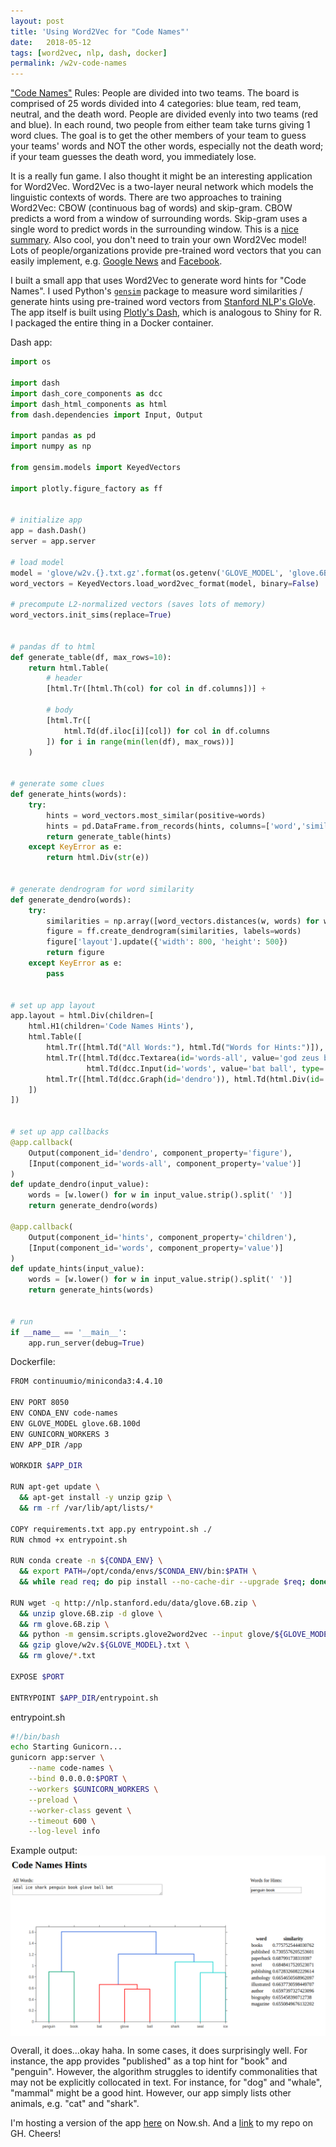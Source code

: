 ```yaml
---
layout: post
title: 'Using Word2Vec for "Code Names"'
date:   2018-05-12
tags: [word2vec, nlp, dash, docker]
permalink: /w2v-code-names
---
```


["Code Names"](https://en.wikipedia.org/wiki/Codenames_(board_game)) Rules: People are divided into two teams.  The board is comprised of 25 words divided into 4 categories: blue team, red team, neutral, and the death word.  People are divided evenly into two teams (red and blue).  In each round, two people from either team take turns giving 1 word clues.  The goal is to get the other members of your team to guess your teams' words and NOT the other words, especially not the death word; if your team guesses the death word, you immediately lose.

It is a really fun game.  I also thought it might be an interesting application for Word2Vec. Word2Vec is a two-layer neural network which models the linguistic contexts of words.  There are two approaches to training Word2Vec: CBOW (continuous bag of words) and skip-gram.  CBOW predicts a word from a window of surrounding words.  Skip-gram uses a single word to predict words in the surrounding window.  This is a [nice summary](https://www.tensorflow.org/tutorials/word2vec).  Also cool, you don't need to train your own Word2Vec model! Lots of people/organizations provide pre-trained word vectors that you can easily implement, e.g. [Google News](https://code.google.com/archive/p/word2vec/) and [Facebook](https://fasttext.cc/docs/en/english-vectors.html).

I built a small app that uses Word2Vec to generate word hints for "Code Names".  I used Python's [`gensim`](https://radimrehurek.com/gensim/models/word2vec.html) package to measure word similarities / generate hints using pre-trained word vectors from [Stanford NLP's GloVe](https://nlp.stanford.edu/projects/glove/).  The app itself is built using [Plotly's Dash](https://plot.ly/products/dash/), which is analogous to Shiny for R. I packaged the entire thing in a Docker container.

Dash app:
``` python
import os

import dash
import dash_core_components as dcc
import dash_html_components as html
from dash.dependencies import Input, Output

import pandas as pd
import numpy as np

from gensim.models import KeyedVectors

import plotly.figure_factory as ff


# initialize app
app = dash.Dash()
server = app.server

# load model
model = 'glove/w2v.{}.txt.gz'.format(os.getenv('GLOVE_MODEL', 'glove.6B.100d'))
word_vectors = KeyedVectors.load_word2vec_format(model, binary=False)

# precompute L2-normalized vectors (saves lots of memory)
word_vectors.init_sims(replace=True)


# pandas df to html
def generate_table(df, max_rows=10):
    return html.Table(
        # header
        [html.Tr([html.Th(col) for col in df.columns])] +

        # body
        [html.Tr([
            html.Td(df.iloc[i][col]) for col in df.columns
        ]) for i in range(min(len(df), max_rows))]
    )


# generate some clues
def generate_hints(words):
    try:
        hints = word_vectors.most_similar(positive=words)
        hints = pd.DataFrame.from_records(hints, columns=['word','similarity'])
        return generate_table(hints)
    except KeyError as e:
        return html.Div(str(e))


# generate dendrogram for word similarity
def generate_dendro(words):
    try:
        similarities = np.array([word_vectors.distances(w, words) for w in words])
        figure = ff.create_dendrogram(similarities, labels=words)
        figure['layout'].update({'width': 800, 'height': 500})
        return figure
    except KeyError as e:
        pass


# set up app layout
app.layout = html.Div(children=[
    html.H1(children='Code Names Hints'),
    html.Table([
        html.Tr([html.Td("All Words:"), html.Td("Words for Hints:")]),
        html.Tr([html.Td(dcc.Textarea(id='words-all', value='god zeus bat ball mountain cold snow', style={'width': 500})),
                 html.Td(dcc.Input(id='words', value='bat ball', type='text'))]),
        html.Tr([html.Td(dcc.Graph(id='dendro')), html.Td(html.Div(id='hints'))])
    ])
])


# set up app callbacks
@app.callback(
    Output(component_id='dendro', component_property='figure'),
    [Input(component_id='words-all', component_property='value')]
)
def update_dendro(input_value):
    words = [w.lower() for w in input_value.strip().split(' ')]
    return generate_dendro(words)

@app.callback(
    Output(component_id='hints', component_property='children'),
    [Input(component_id='words', component_property='value')]
)
def update_hints(input_value):
    words = [w.lower() for w in input_value.strip().split(' ')]
    return generate_hints(words)


# run
if __name__ == '__main__':
    app.run_server(debug=True)
```

Dockerfile:
``` bash
FROM continuumio/miniconda3:4.4.10

ENV PORT 8050
ENV CONDA_ENV code-names
ENV GLOVE_MODEL glove.6B.100d
ENV GUNICORN_WORKERS 3
ENV APP_DIR /app

WORKDIR $APP_DIR

RUN apt-get update \
  && apt-get install -y unzip gzip \
  && rm -rf /var/lib/apt/lists/*

COPY requirements.txt app.py entrypoint.sh ./
RUN chmod +x entrypoint.sh

RUN conda create -n ${CONDA_ENV} \
  && export PATH=/opt/conda/envs/$CONDA_ENV/bin:$PATH \
  && while read req; do pip install --no-cache-dir --upgrade $req; done < requirements.txt

RUN wget -q http://nlp.stanford.edu/data/glove.6B.zip \
  && unzip glove.6B.zip -d glove \
  && rm glove.6B.zip \
  && python -m gensim.scripts.glove2word2vec --input glove/${GLOVE_MODEL}.txt --output glove/w2v.${GLOVE_MODEL}.txt \
  && gzip glove/w2v.${GLOVE_MODEL}.txt \
  && rm glove/*.txt

EXPOSE $PORT

ENTRYPOINT $APP_DIR/entrypoint.sh
```

entrypoint.sh
``` bash
#!/bin/bash
echo Starting Gunicorn...
gunicorn app:server \
    --name code-names \
    --bind 0.0.0.0:$PORT \
    --workers $GUNICORN_WORKERS \
    --preload \
    --worker-class gevent \
    --timeout 600 \
    --log-level info
```

Example output:
<img src="/assets/img/code-names.png" width="885px" style="display:block; margin-left:auto; margin-right:auto;">

Overall, it does...okay haha.  In some cases, it does surprisingly well.  For instance, the app provides "published" as a top hint for "book" and "penguin".  However, the algorithm struggles to identify commonalities that may not be explicitly collocated in text.  For instance, for "dog" and "whale", "mammal" might be a good hint.  However, our app simply lists other animals, e.g. "cat" and "shark".

I'm hosting a version of the app [here](https://code-names-ypzseaxpnx.now.sh/) on Now.sh.  And a [link](https://github.com/donaldrauscher/code-names) to my repo on GH.  Cheers!
